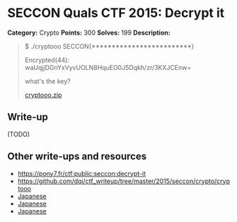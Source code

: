 # SECCON Quals CTF 2015: Decrypt it

**Category:** Crypto
**Points:** 300
**Solves:** 199
**Description:**

> $ ./cryptooo SECCON{*************************}
> 
> Encrypted(44): waUqjjDGnYxVyvUOLN8HquEO0J5Dqkh/zr/3KXJCEnw=
> 
> 
> what's the key?
> 
> [cryptooo.zip](./cryptooo.zip)


## Write-up

(TODO)

## Other write-ups and resources

* <https://pony7.fr/ctf:public:seccon:decrypt-it>
* <https://github.com/dqi/ctf_writeup/tree/master/2015/seccon/crypto/cryptooo>
* [Japanese](https://hackmd.io/s/4J7yitjVl)
* [Japanese](http://hfukuda.hatenablog.com/entry/2015/12/07/235823)
* [Japanese](https://docs.google.com/document/d/1GEdzPOohsiWt8EPojNazlVPuNFZpQ9FOQxb-E7sfzSQ)
